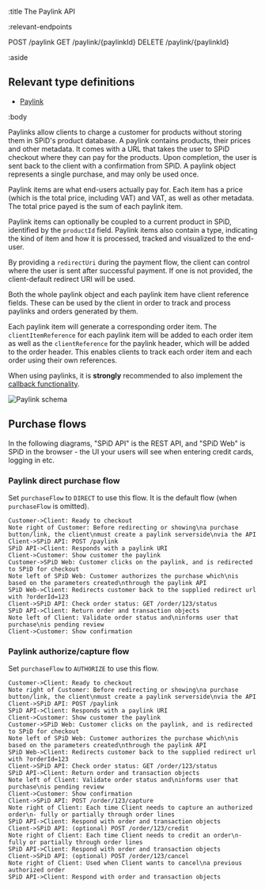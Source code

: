 :title The Paylink API

:relevant-endpoints

POST /paylink
GET /paylink/{paylinkId}
DELETE /paylink/{paylinkId}

:aside

## Relevant type definitions

- [Paylink](/types/paylink/)

:body

Paylinks allow clients to charge a customer for products without storing them in
SPiD's product database. A paylink contains products, their prices and other
metadata. It comes with a URL that takes the user to SPiD checkout where they
can pay for the products. Upon completion, the user is sent back to the client
with a confirmation from SPiD. A paylink object represents a single purchase,
and may only be used once.

Paylink items are what end-users actually pay for. Each item has a price (which
is the total price, including VAT) and VAT, as well as other metadata. The total
price payed is the sum of each paylink item.

Paylink items can optionally be coupled to a current product in SPiD, identified
by the `productId` field. Paylink items also contain a type, indicating the kind
of item and how it is processed, tracked and visualized to the end-user.

By providing a `redirectUri` during the payment flow, the client can control
where the user is sent after successful payment. If one is not provided, the
client-default redirect URI will be used.

Both the whole paylink object and each paylink item have client reference
fields. These can be used by the client in order to track and process paylinks
and orders generated by them.

Each paylink item will generate a corresponding order item. The
`clientItemReference` for each paylink item will be added to each order item as
well as the `clientReference` for the paylink header, which will be added to the
order header. This enables clients to track each order item and each order using
their own references.

When using paylinks, it is **strongly** recommended to also implement the
[callback functionality](/callbacks/).

![Paylink schema](/images/paylinks-schema.png)

## Purchase flows

In the following diagrams, "SPiD API" is the REST API, and "SPiD Web" is SPiD in
the browser - the UI your users will see when entering credit cards, logging in
etc.

### Paylink direct purchase flow

Set `purchaseFlow` to `DIRECT` to use this flow. It is the default flow (when
`purchaseFlow` is omitted).

```sequence-diagram
Customer->Client: Ready to checkout
Note right of Customer: Before redirecting or showing\na purchase button/link, the client\nmust create a paylink serverside\nvia the API
Client->SPiD API: POST /paylink
SPiD API->Client: Responds with a paylink URI
Client->Customer: Show customer the paylink
Customer->SPiD Web: Customer clicks on the paylink, and is redirected to SPiD for checkout
Note left of SPiD Web: Customer authorizes the purchase which\nis based on the parameters created\nthrough the paylink API
SPiD Web->Client: Redirects customer back to the supplied redirect url with ?orderId=123
Client->SPiD API: Check order status: GET /order/123/status
SPiD API->Client: Return order and transaction objects
Note left of Client: Validate order status and\ninforms user that purchase\nis pending review
Client->Customer: Show confirmation
```

### Paylink authorize/capture flow

Set `purchaseFlow` to `AUTHORIZE` to use this flow.

```sequence-diagram
Customer->Client: Ready to checkout
Note right of Customer: Before redirecting or showing\na purchase button/link, the client\nmust create a paylink serverside\nvia the API
Client->SPiD API: POST /paylink
SPiD API->Client: Responds with a paylink URI
Client->Customer: Show customer the paylink
Customer->SPiD Web: Customer clicks on the paylink, and is redirected to SPiD for checkout
Note left of SPiD Web: Customer authorizes the purchase which\nis based on the parameters created\nthrough the paylink API
SPiD Web->Client: Redirects customer back to the supplied redirect url with ?orderId=123
Client->SPiD API: Check order status: GET /order/123/status
SPiD API->Client: Return order and transaction objects
Note left of Client: Validate order status and\ninforms user that purchase\nis pending review
Client->Customer: Show confirmation
Client->SPiD API: POST /order/123/capture
Note right of Client: Each time Client needs to capture an authorized order\n- fully or partially through order lines
SPiD API->Client: Respond with order and transaction objects
Client->SPiD API: (optional) POST /order/123/credit
Note right of Client: Each time Client needs to credit an order\n- fully or partially through order lines
SPiD API->Client: Respond with order and transaction objects
Client->SPiD API: (optional) POST /order/123/cancel
Note right of Client: Used when Client wants to cancel\na previous authorized order
SPiD API->Client: Respond with order and transaction objects
```
